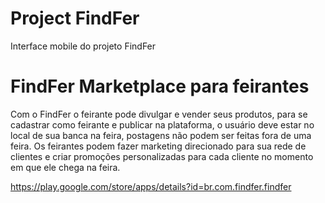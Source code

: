# Project FindFer
Interface mobile do projeto FindFer 
# FindFer Marketplace para feirantes
Com o FindFer o feirante pode divulgar e vender seus produtos, para se cadastrar como feirante e publicar na plataforma, o usuário deve estar no local de sua banca na feira, postagens não podem ser feitas fora de uma feira.
Os feirantes podem fazer marketing direcionado para sua rede de clientes e criar promoções personalizadas para cada cliente no momento em que ele chega na feira.

https://play.google.com/store/apps/details?id=br.com.findfer.findfer
